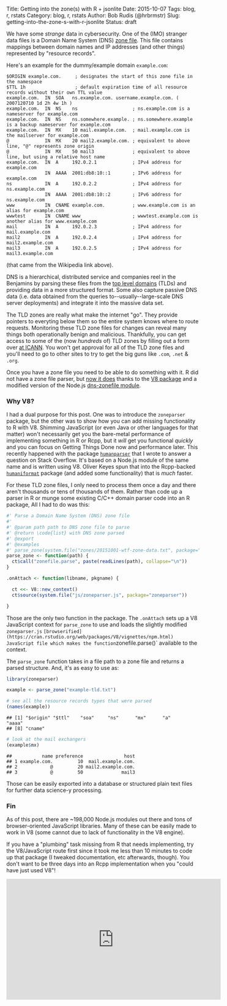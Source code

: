 Title: Getting into the zone(s) with R + jsonlite
Date: 2015-10-07
Tags: blog, r, rstats
Category: blog, r, rstats
Author: Bob Rudis (@hrbrmstr)
Slug: getting-into-the-zone-s-with-r-jsonlite
Status: draft

We have some *strange* data in cybersecurity. One of the (IMO) stranger data files is a Domain Name System (DNS) [zone file](https://en.wikipedia.org/wiki/Zone_file). This file contains mappings between domain names and IP addresses (and other things) represented by "resource records".

Here's an example for the dummy/example domain `example.com`:

    $ORIGIN example.com.     ; designates the start of this zone file in the namespace
    $TTL 1h                  ; default expiration time of all resource records without their own TTL value
    example.com.  IN  SOA   ns.example.com. username.example.com. ( 2007120710 1d 2h 4w 1h )
    example.com.  IN  NS    ns                    ; ns.example.com is a nameserver for example.com
    example.com.  IN  NS    ns.somewhere.example. ; ns.somewhere.example is a backup nameserver for example.com
    example.com.  IN  MX    10 mail.example.com.  ; mail.example.com is the mailserver for example.com
    @             IN  MX    20 mail2.example.com. ; equivalent to above line, "@" represents zone origin
    @             IN  MX    50 mail3              ; equivalent to above line, but using a relative host name
    example.com.  IN  A     192.0.2.1             ; IPv4 address for example.com
                  IN  AAAA  2001:db8:10::1        ; IPv6 address for example.com
    ns            IN  A     192.0.2.2             ; IPv4 address for ns.example.com
                  IN  AAAA  2001:db8:10::2        ; IPv6 address for ns.example.com
    www           IN  CNAME example.com.          ; www.example.com is an alias for example.com
    wwwtest       IN  CNAME www                   ; wwwtest.example.com is another alias for www.example.com
    mail          IN  A     192.0.2.3             ; IPv4 address for mail.example.com
    mail2         IN  A     192.0.2.4             ; IPv4 address for mail2.example.com
    mail3         IN  A     192.0.2.5             ; IPv4 address for mail3.example.com

(that came from the Wikipedia link above).

DNS is a hierarchical, distributed service and companies reel in the Benjamins by parsing these files from the [top level domains](https://en.wikipedia.org/wiki/Top-level_domain) (TLDs) and providing data in a more structured format. Some also capture passive DNS data (i.e. data obtained from the queries to--usually--large-scale DNS server deployments) and integrate it into the massive data set.

The TLD zones are really what make the internet "go". They provide pointers to everyting below them so the entire system knows where to route requests. Monitoring these TLD zone files for changes can reveal many things both operationally benign and malicious. Thankfully, you can get access to some of the (now *hundreds* of) TLD zones by filling out a form over [at ICANN](https://czds.icann.org/). You won't get approval for all of the TLD zone files and you'll need to go to other sites to try to get the big guns like `.com`, `.net` & `.org`.

Once you have a zone file you need to be able to do something with it. R did not have a zone file parser, but [now it does](https://github.com/hrbrmstr/zoneparser) thanks to the [V8 package](https://cran.rstudio.com/web/packages/V8/index.html) and a modified version of the Node.js [dns-zonefile module](https://github.com/elgs/dns-zonefile).

### Why V8?

I had a dual purpose for this post. One was to introduce the `zoneparser` package, but the other was to show how you can add missing functionality to R with V8. Shimming JavaScript (or even Java or other languages for that matter) won't necessarily get you the bare-metal performance of implementing something in R or Rcpp, but it *will* get you functional *quickly* and you can focus on Getting Things Done now and performance later. This recently happened with the package [`humanparser`](https://github.com/hrbrmstr/humanparser) that I wrote to answer a question on Stack Overflow. It's based on a Node.js module of the same name and is written using V8. Oliver Keyes spun that into the Rcpp-backed [`humaniformat`](https://github.com/hrbrmstr/humaniformat) package (and added some functionality) that is *much* faster.

For these TLD zone files, I only need to process them once a day and there aren't thousands or tens of thousands of them. Rather than code up a parser in R or munge some existing C/C++ domain parser code into an R package, All I had to do was this:

``` r
#' Parse a Domain Name System (DNS) zone file
#'
#' @param path path to DNS zone file to parse
#' @return \code{list} with DNS zone parsed
#' @export
#' @examples
#' parse_zone(system.file("zones/20151001-wtf-zone-data.txt", package="zoneparser"))
parse_zone <- function(path) {
  ct$call("zonefile.parse", paste(readLines(path), collapse="\n"))
}

.onAttach <- function(libname, pkgname) {

  ct <<- V8::new_context()
  ct$source(system.file("js/zoneparser.js", package="zoneparser"))

}
```

Those are the only two function in the package. The `.onAttach` sets up a V8 JavaScript context for `parse_zone` to use and loads the slightly modified `zoneparser.js` `[browserified](https://cran.rstudio.org/web/packages/V8/vignettes/npm.html) JavaScript file which makes the function`zonefile.parse()\` available to the context.

The `parse_zone` function takes in a file path to a zone file and returns a parsed structure. And, it's as easy to use as:

``` r
library(zoneparser)

example <- parse_zone("example-tld.txt")

# see all the resource records types that were parsed
(names(example))
```

    ## [1] "$origin" "$ttl"    "soa"     "ns"      "mx"      "a"       "aaaa"   
    ## [8] "cname"

``` r
# look at the mail exchangers
(example$mx)
```

    ##           name preference               host
    ## 1 example.com.         10  mail.example.com.
    ## 2            @         20 mail2.example.com.
    ## 3            @         50              mail3

Those can be easily exported into a database or structured plain text files for further data science-y processing.

### Fin

As of this post, there are ~198,000 Node.js modules out there and tons of browser-oriented JavaScript libraries. Many of these can be easily made to work in V8 (some cannot due to lack of functionality in the V8 engine).

If you have a "plumbing" task missing from R that needs implementing, try the V8/JavaScript route first since it took me less than 10 minutes to code up that package (I tweaked documentation, etc afterwards, though). You don't want to be three days into an Rcpp implementation when you "could have just used V8"!

<center>
<iframe width="560" height="315" src="https://www.youtube.com/embed/PUPdW3ba6F4" frameborder="0" allowfullscreen>
</iframe>
</center>

